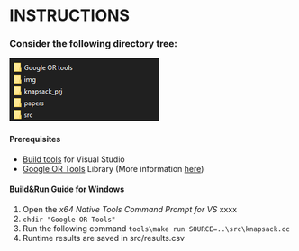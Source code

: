 # INSTRUCTIONS #
### Consider the following directory tree:
![Directory listing](img/directoryimg.png?raw=true)

#### Prerequisites
* [Build tools](https://visualstudio.microsoft.com/downloads/#build-tools-for-visual-studio-2019) for Visual Studio
* [Google OR Tools](https://developers.google.com/optimization/install/cpp/windows9) Library
(More information [here](https://developers.google.com/optimization/install))

#### Build&Run Guide for Windows
1. Open the *x64 Native Tools Command Prompt for VS* xxxx
2. ```chdir "Google OR Tools"``` 
3. Run the following command ```tools\make run SOURCE=..\src\knapsack.cc```
4. Runtime results are saved in src/results.csv
